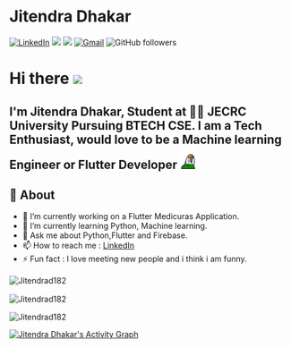 <h1 align="left" >Jitendra Dhakar</h1>



<a href="https://www.linkedin.com/in/jitendrad182/" target="_blank"><img alt="LinkedIn" src="https://img.shields.io/badge/linkedin%20-%230077B5.svg?&style=for-the-badge&logo=linkedin&logoColor=white" /></a>
<a href="https://twitter.com/jitendrad182" target="_blank"><img src="https://img.shields.io/badge/Twitter-1ca0f1?style=for-the-badge&logo=twitter&logoColor=white" /></a>
<a href="https://instagram.com/jitendrad182" target="_blank"><img src="https://img.shields.io/badge/Instagram-E4405F?style=for-the-badge&logo=instagram&logoColor=white" /></a>
<a href="mailto:jitendradhakar182@gmail.com"><img  alt="Gmail" src="https://img.shields.io/badge/Gmail-D14836?style=for-the-badge&logo=gmail&logoColor=white" /></a>
![GitHub followers](https://img.shields.io/github/followers/jitendrad182?style=for-the-badge)



<h1 align="left">Hi there <img src="https://raw.githubusercontent.com/MartinHeinz/MartinHeinz/master/wave.gif" width="30px"></h1>
<h2 align="left">I'm Jitendra Dhakar, Student at 👨‍💻 JECRC University Pursuing BTECH CSE. I am a Tech Enthusiast, would love to be a Machine learning Engineer or Flutter Developer
<a target="_blank" rel="noopener noreferrer" href="https://raw.githubusercontent.com/ItsAnunesS/ItsAnunesS/master/src/img/parrots/flags/indiaparrot.gif"><img src="https://raw.githubusercontent.com/ItsAnunesS/ItsAnunesS/master/src/img/parrots/flags/indiaparrot.gif" width="30" height="40" style="max-width:100%;"></a></h2>



## 🧐 About
- 🔭 I’m currently working on a Flutter Medicuras Application.
- 🌱 I’m currently learning  Python, Machine learning.
- 💬 Ask me about  Python,Flutter and Firebase.
- 📫 How to reach me :  [LinkedIn](https://www.linkedin.com/in/jitendrad182/) 
- ⚡ Fun fact :  I love meeting new people and i think i am funny.



<p><img align="center" src="https://github-readme-stats.vercel.app/api/top-langs?username=jitendrad182&langs_count=8&count_private=true&layout=compact&theme=react&bg_color=0D1117" alt="Jitendrad182" /></p>
<p><img align="center" src="https://github-readme-stats.vercel.app/api?username=jitendrad182&show_icons=true&count_private=true&theme=react&bg_color=0D1117" alt="Jitendrad182" />
</p>
<p><img align="center" src="https://github-readme-streak-stats.herokuapp.com/?user=jitendrad182&show_icons=true&count_private=true&theme=react&background=0D1117" alt="Jitendrad182" />
</p>
<p align="left"><a href="https://github.com/jitendrad182/github-readme-activity-graph"><img alt="Jitendra Dhakar's Activity Graph" src="https://activity-graph.herokuapp.com/graph?username=jitendrad182&bg_color=0D1117&color=5BCDEC&line=5BCDEC&point=FFFFFF&" /></a></p>
